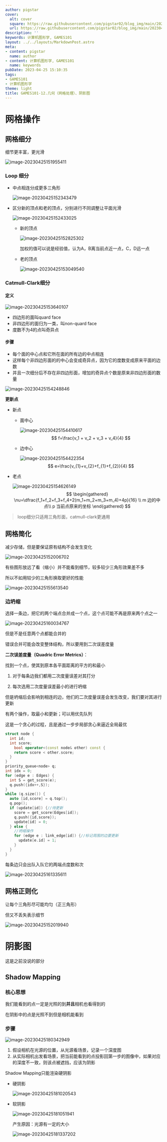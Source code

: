 ```yaml
---
author: pigstar
cover:
  alt: cover
  square: https://raw.githubusercontent.com/pigstar02/blog_img/main/202304141736721.png
  url: https://raw.githubusercontent.com/pigstar02/blog_img/main/202304141736721.png
description: ''
keywords: 计算机图形学, GAMES101
layout: ../../layouts/MarkdownPost.astro
meta:
- content: pigstar
  name: author
- content: 计算机图形学, GAMES101
  name: keywords
pubDate: 2023-04-25 15:10:35
tags:
- GAMES101
- 计算机图形学
theme: light
title: GAMES101-12.几何（网格处理）、阴影图
---
```


# 网格操作

## 网格细分

细节更丰富，更光滑

![image-20230425151955411](https://raw.githubusercontent.com/pigstar02/blog_img/main/202304251519435.png)

### Loop 细分

- 中点相连分成更多三角形

  ![image-20230425152343479](https://raw.githubusercontent.com/pigstar02/blog_img/main/202304251523502.png)

- 区分新的顶点和老的顶点，分别进行不同调整让平面光滑

  ![image-20230425152433025](https://raw.githubusercontent.com/pigstar02/blog_img/main/202304251524048.png)

  - 新的顶点

    ![image-20230425152825302](https://raw.githubusercontent.com/pigstar02/blog_img/main/202304251536831.png)

    加权的值可以说是经验值，认为A，B离当前点近一点，C，D远一点

  - 老的顶点

    ![image-20230425153049540](https://raw.githubusercontent.com/pigstar02/blog_img/main/202304251530564.png)

### Catmull-Clark细分

#### 定义

![image-20230425153640107](https://raw.githubusercontent.com/pigstar02/blog_img/main/202304251536135.png)

- 四边形的面叫quard face
- 非四边形的面归为一类，叫non-quard face
- 度数不为4的点叫奇异点

#### 步骤

- 每个面的中心点和它所在面的所有边的中点相连
- 这样每个非四边形面的的中心会变成奇异点，因为它的度数变成原来平面的边数
- 并且一次细分后不存在非四边形面，增加的奇异点个数是原来非四边形面的数量

![image-20230425154248846](https://raw.githubusercontent.com/pigstar02/blog_img/main/202304251542869.png)

**更新点**

- 新点

  - 面中心

    ![image-20230425154410617](https://raw.githubusercontent.com/pigstar02/blog_img/main/202304251544643.png)
    $$
    f=\frac{v_1 + v_2 + v_3 + v_4}{4} 
    $$
    
  - 边中心
  
    ![image-20230425154422354](https://raw.githubusercontent.com/pigstar02/blog_img/main/202304251544377.png)
    $$
    e=\frac{v_{1}+v_{2}+f_{1}+f_{2}}{4} 
    $$
  
- 老点

  ![image-20230425154626149](https://raw.githubusercontent.com/pigstar02/blog_img/main/202304251546178.png)
  $$
  \begin{gathered}
  \nu=\dfrac{f_1+f_2+f_3+f_4+2(m_1+m_2+m_3+m_4)+4p}{16} \\
  m 边的中点\\
  p 当前点原来的坐标
  \end{gathered}
  $$
  

> loop细分只适用三角形面，catmull-clark更通用

## 网格简化

减少存储，但是要保证原有结构不会发生变化

![image-20230425152006702](https://raw.githubusercontent.com/pigstar02/blog_img/main/202304251520730.png)

有些图形放远了看（缩小）并不能看到细节，较多较少三角形效果差不多

所以不如用较少的三角形换取更好的性能

![image-20230425155613540](https://raw.githubusercontent.com/pigstar02/blog_img/main/202304251556566.png)

### 边坍缩

选择一条边，把它的两个端点合并成一个点，这个点可能不再是原来两个点之一

![image-20230425160034767](https://raw.githubusercontent.com/pigstar02/blog_img/main/202304251600792.png)

但是不是任意两个点都能合并的

错误合并可能会改变整体结构，所以要用到二次误差度量

**二次误差度量（Quadric Error Metrics）**：

找到一个点，使其到原本各平面距离的平方的和最小

1. 对于每条边我们都用二次度量误差对其打分

2. 每次选用二次度量误差最小的进行坍缩

​		但是坍缩后会影响到相连的边，他们的二次度量误差会发生改变，我们要对其进行更新

有两个操作，取最小和更新；可以用优先队列

这是一个贪心的过程，且是通过一步步局部贪心来逼近全局最优

```cpp
struct node {
  int id;
  int score;
	bool operator<(const node& other) const {
    return score < other.score;
  }
}
priority_queue<node> q;
int idx = 0;
for (edge e : Edges) {
  int S = get_score(e);
  q.push({idx++,S});
}
while (q.size()) {
  auto [id,score] = q.top();
  q.pop();
  if (update[id]) {//待更新
    score = get_score(Edges[id]);
    q.push({id,score});
    update[id] = 0;
  } else {
    //坍缩操作
    for (edge e : link_edge[id]) {//标记周围的边要更新
      update[e.id] = 1;
    }
  }
}
```

每条边只会出队入队它的两端点度数和次

![image-20230425161335611](https://raw.githubusercontent.com/pigstar02/blog_img/main/202304251613643.png)

## 网格正则化

让每个三角形尽可能均匀（正三角形）

但又不丢失表示细节

![image-20230425152019940](https://raw.githubusercontent.com/pigstar02/blog_img/main/202304251520983.png)

# 阴影图

这是之前没说的部分

## Shadow Mapping

### 核心思想

我们能看到的点一定是光照的到**并且**相机也看得到的

在阴影中的点是光照不到但是相机能看到

### 步骤

![image-20230425180342949](https://raw.githubusercontent.com/pigstar02/blog_img/main/202304251803976.png)

1. 假设相机在光源的位置，从光源看场景，记录一个深度图
2. 从实际相机出发看场景，把当前能看到的点投影回第一步的图像中，如果对应的深度不一致，则该点被遮挡，应该为阴影

Shadow Mapping只能渲染硬阴影

- 硬阴影

  ![image-20230425181020543](https://raw.githubusercontent.com/pigstar02/blog_img/main/202304251810580.png)

- 软阴影

  ![image-20230425181051941](https://raw.githubusercontent.com/pigstar02/blog_img/main/202304251810974.png)
  
  产生原因：光源有一定的大小
  
  ![image-20230425181337202](https://raw.githubusercontent.com/pigstar02/blog_img/main/202304251813239.png)
  

